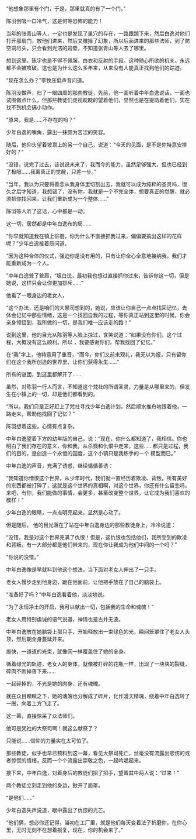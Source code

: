 “他想象那里有个门，于是，那里就真的有了一个门。”

陈羽倒吸一口冷气，这是何等恐怖的能力！

当年的张青山等人，一定也是发现了巢穴的存在，一路跟踪下来，然后白逸对他们打开那扇门，放他们进来，然后又撤掉了幻象，所以后面进来的那些法师，到了防空洞尽头，只会看到光洁的岩壁，不知道张青山等人去了哪里。

想到这里，陈宇也是不得不佩服。白衣和反射的手段。这种随心所欲的机关。永远都不会被攻破。这也是为什么这么多年来，从来没有人能真正找到他们的踪迹。

“现在怎么办？”李牧压低声音问道。

陈羽没做声，扫了一眼四周的那些教徒，先前，他一面听着中年白逸说话，一面也试图做点什么，但那些教徒们虎视眈眈的望着他们，显然也是在提防着他们，实在找不到机会搞小动作。

“原来，我是……不存在的吗？”

少年白逸的嘴角，露出一抹颇为苦涩的笑容。

随后，他仰头望着坡顶上的另一个自己，说道：“今天的见面，是不是你特意安排好的？”

“没错，说完了过去，该说说未来了，我而今的能力，虽然足够强大，但也已经到了极限……我离真正的觉醒，只差一步。”

“当年，我以为只要将善念从我身体里切割出去，我就可以成为纯粹的圣灵吗，很久之后才知道，我想错了，没有你，我就是一个不完全体，想要真正的觉醒，就必须把你找回来，让我们重新成为一个整体……”

陈羽等人听了这话，心中都是一动。

这一切，居然都是中年白逸布的局……

“你早就知道我在镇上徘徊，你为什么不直接抓我过来，偏偏要搞出这样的花样呢？”少年白逸接着质问道。

“因为这种合体的仪式，强迫你是没有用的，只有让你全心全意地接纳我，我们才能重新成为一个人。

”中年白逸耸了耸肩，“坦白说，最初我也想过直接抓你过来，告诉你这一切，但是她说，这样只会让你更加排斥……”

他看了一眼身边的老女人，

“这个办法，还是咱们的大祭司想到的，她说，应该让你自己一点点找回记忆，去体会记忆中那些情绪，这是一个找回自我的过程，等你真正站到这里的时候，你会亲身领悟到，我所做的一切，是我们唯一应该走的路！”

说到这里，他的目光从陈羽等人脸上掠过，含笑说道：“如果没有你们，这个过程，大概没有这么顺利。所以 ，我要感谢你们，帮我找回了记忆。”

在“我”字上，他特意用了重音，“而今，你们又前来观礼，我无以为报，只有留你们在这个我所创造的世界里，让你们获得永生……”

所有的谜团，到这里都解开了……

虽然，对陈羽一行人而言，不知道这个梵社的所谓圣灵，力量是从哪里来的，但发生在小镇上的一切，却是他们都看到的。

“所以，我们只是正好赶上了梵社寻找少年白逸计划，然后顺水推舟地跟着他，一路走来，帮助他找回了记忆？”

陈羽想着这些，心情有点复杂。

中年白逸望着下方的幼年版的自己，说：“现在，你什么都知道了，我相信。你也明白了我们存在的意义，你和我，从杀戮和仇恨中走来，这些……都只是过程，我们的目的，是创造一个永恒的国度，这个小镇只是我练手的一个 模型而已。”

中年白逸的声音，充满了诱惑，继续循循善诱：

“我知道你憎恨这个世界，从少年时代，我们就一直经历着欺凌、背叛，所有美好的东西都被打碎了，这就是这个世界的真相啊，对这个世界，你还有什么留恋吗，来吧，有你，我们能做的事情，会更多，甚至改变整个世界，让它成为我们喜欢的模样！”

少年白逸的眼睛，一点点明亮起来，显然是心动了。

但是随后， 他的目光落在了站在中年白逸身边的那些教徒身上，冷冷说道：

“没错，我是对这个世界充满了仇恨！但是，这仇恨也包括他们，我所受到的欺凌和背叛，有一大部分都是他们带来的，现在你让我成为他们中间的一个吗？”

“你说的没错。”

中年白逸像是早就料到他这个想法，当下面对老女人伸出了一只手。

老女人慢步走到他身边，跪在他面前，让他把手放在了自己的脑袋上。

“准备好了吗？”中年白逸看着他，淡淡地说。

“为了永恒净土的开启，我可以献出一切，包括我的生命和魂魄！”

老女人用特别虔诚的语气说道，神情也是古井无波。

中年白逸放在她脑袋上那只手，开始释放出一束绿色的光，瞬间笼罩住了老女人头顶，然后朝全身蔓延开来。

痕快，一道道的光束，就像网一样覆盖住了她的全身。

循着绿光的轨迹，老女人的身体，就像被打碎的花瓶一样，出现了一块块的裂缝，碎肉不断掉落下来……

一起碎掉的，不光是她的肉身，还有魂魄。

就在众目睽睽之下，她的魂魄也分解成了碎片，化作漫天精魄，绕着中年白逸转了一圈，向着上方飞走了。

这一幕，直接惊呆了众法师们。

他可是梵社的大祭司啊！就这么献祭了？

只能说……信仰的力量实在太可怕了。

那些教徒，似乎也早已预料到这一幕，看见大祭司死亡，丝毫没有流露出悲伤的或者惊慌的情绪，反而一个个流露出崇敬之色，一起吟唱起来。

接下来，中年白逸，对着身后的教徒们招了招手，望着其中两人说：“过来！”

两个教徒立刻走到他的身边，掀开了面罩。

“是他们……”

少年白逸失声说道，眼中露出了仇恨的光芒。

“他们俩，想必你还记得，当初在工厂里，就是他们每天变着法子折磨你，在你心里，无时无刻不在想着报复，现在，你的机会来了。”
